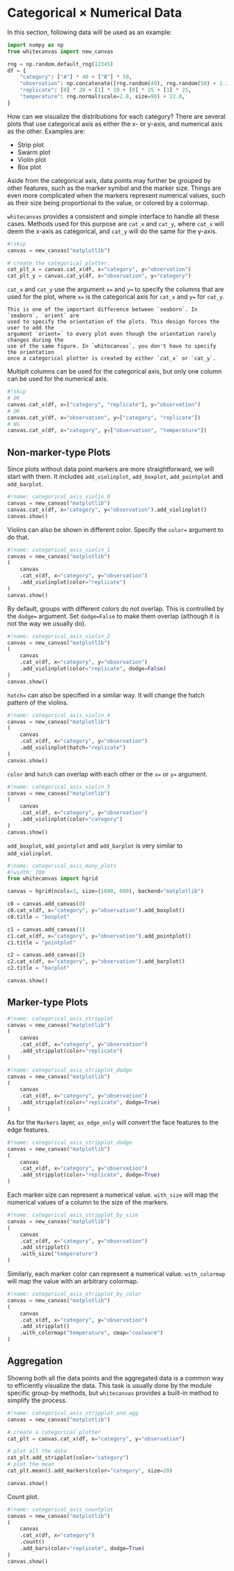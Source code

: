 # Categorical &times; Numerical Data

In this section, following data will be used as an example:

``` python
import numpy as np
from whitecanvas import new_canvas

rng = np.random.default_rng(12345)
df = {
    "category": ["A"] * 40 + ["B"] * 50,
    "observation": np.concatenate([rng.random(40), rng.random(50) + 1.3]),
    "replicate": [0] * 20 + [1] * 20 + [0] * 25 + [1] * 25,
    "temperature": rng.normal(scale=2.8, size=90) + 22.0,
}
```

How can we visualize the distributions for each category? There are several plots that
use categorical axis as either the x- or y-axis, and numerical axis as the other.
Examples are:

- Strip plot
- Swarm plot
- Violin plot
- Box plot

Aside from the categorical axis, data points may further be grouped by other features,
such as the marker symbol and the marker size. Things are even more complicated when
the markers represent numerical values, such as their size being proportional to the
value, or colored by a colormap.

`whitecanvas` provides a consistent and simple interface to handle all these cases.
Methods used for this purpose are `cat_x` and `cat_y`, where `cat_x` will deem the
x-axis as categorical, and `cat_y` will do the same for the y-axis.

``` python
#!skip
canvas = new_canvas("matplotlib")

# create the categorical plotter.
cat_plt_x = canvas.cat_x(df, x="category", y="observation")
cat_plt_y = canvas.cat_y(df, x="observation", y="category")
```

`cat_x` and `cat_y` use the argument `x=` and `y=` to specify the columns that are used
for the plot, where `x=` is the categorical axis for `cat_x` and `y=` for `cat_y`.

``` note
This is one of the important difference between `seaborn`. In `seaborn`, `orient` are
used to specify the orientation of the plots. This design forces the user to add the
argument `orient=` to every plot even though the orientation rarely changes during the
use of the same figure. In `whitecanvas`, you don't have to specify the orientation
once a categorical plotter is created by either `cat_x` or `cat_y`.
```

Multiplt columns can be used for the categorical axis, but only one column can be used
for the numerical axis.

``` python
#!skip
# OK
canvas.cat_x(df, x=["category", "replicate"], y="observation")
# OK
canvas.cat_y(df, x="observation", y=["category", "replicate"])
# NG
canvas.cat_x(df, x="category", y=["observation", "temperature"])
```

## Non-marker-type Plots

Since plots without data point markers are more straightforward, we will start with
them. It includes `add_violinplot`, `add_boxplot`, `add_pointplot` and `add_barplot`.

``` python
#!name: categorical_axis_violin_0
canvas = new_canvas("matplotlib")
canvas.cat_x(df, x="category", y="observation").add_violinplot()
canvas.show()
```

Violins can also be shown in different color. Specify the `color=` argument to do that.

``` python
#!name: categorical_axis_violin_1
canvas = new_canvas("matplotlib")
(
    canvas
    .cat_x(df, x="category", y="observation")
    .add_violinplot(color="replicate")
)
canvas.show()
```

By default, groups with different colors do not overlap. This is controlled by the
`dodge=` argument. Set `dodge=False` to make them overlap (although it is not the way
we usually do).

``` python
#!name: categorical_axis_violin_2
canvas = new_canvas("matplotlib")
(
    canvas
    .cat_x(df, x="category", y="observation")
    .add_violinplot(color="replicate", dodge=False)
)
canvas.show()
```

`hatch=` can also be specified in a similar way. It will change the hatch pattern of the
violins.

``` python
#!name: categorical_axis_violin_4
canvas = new_canvas("matplotlib")
(
    canvas
    .cat_x(df, x="category", y="observation")
    .add_violinplot(hatch="replicate")
)
canvas.show()
```

`color` and `hatch` can overlap with each other or the `x=` or `y=` argument.

``` python
#!name: categorical_axis_violin_5
canvas = new_canvas("matplotlib")
(
    canvas
    .cat_x(df, x="category", y="observation")
    .add_violinplot(color="category")
)
canvas.show()
```

`add_boxplot`, `add_pointplot` and `add_barplot` is very similar to `add_violinplot`.

``` python
#!name: categorical_axis_many_plots
#!width: 700
from whitecanvas import hgrid

canvas = hgrid(ncols=3, size=(1600, 600), backend="matplotlib")

c0 = canvas.add_canvas(0)
c0.cat_x(df, x="category", y="observation").add_boxplot()
c0.title = "boxplot"

c1 = canvas.add_canvas(1)
c1.cat_x(df, x="category", y="observation").add_pointplot()
c1.title = "pointplot"

c2 = canvas.add_canvas(2)
c2.cat_x(df, x="category", y="observation").add_barplot()
c2.title = "barplot"

canvas.show()
```

## Marker-type Plots

``` python
#!name: categorical_axis_stripplot
canvas = new_canvas("matplotlib")
(
    canvas
    .cat_x(df, x="category", y="observation")
    .add_stripplot(color="replicate")
)
```

``` python
#!name: categorical_axis_stripplot_dodge
canvas = new_canvas("matplotlib")
(
    canvas
    .cat_x(df, x="category", y="observation")
    .add_stripplot(color="replicate", dodge=True)
)
```

As for the `Markers` layer, `as_edge_only` will convert the face features to the edge features.

``` python
#!name: categorical_axis_stripplot_dodge
canvas = new_canvas("matplotlib")
(
    canvas
    .cat_x(df, x="category", y="observation")
    .add_stripplot(color="replicate", dodge=True)
)
```

Each marker size can represent a numerical value. `with_size` will map the numerical
values of a column to the size of the markers.

``` python
#!name: categorical_axis_stripplot_by_size
canvas = new_canvas("matplotlib")
(
    canvas
    .cat_x(df, x="category", y="observation")
    .add_stripplot()
    .with_size("temperature")
)
```

Similarly, each marker color can represent a numerical value. `with_colormap` will map the value with an arbitrary colormap.

``` python
#!name: categorical_axis_stripplot_by_color
canvas = new_canvas("matplotlib")
(
    canvas
    .cat_x(df, x="category", y="observation")
    .add_stripplot()
    .with_colormap("temperature", cmap="coolwarm")
)
```

## Aggregation

Showing both all the data points and the aggregated data is a common way to efficiently
visualize the data. This task is usually done by the module specific group-by methods,
but `whitecanvas` provides a built-in method to simplify the process.

``` python
#!name: categorical_axis_stripplot_and_agg
canvas = new_canvas("matplotlib")

# create a categorical plotter
cat_plt = canvas.cat_x(df, x="category", y="observation")

# plot all the data
cat_plt.add_stripplot(color="category")
# plot the mean
cat_plt.mean().add_markers(color="category", size=20)

canvas.show()
```

Count plot.

``` python
#!name: categorical_axis_countplot
canvas = new_canvas("matplotlib")
(
    canvas
    .cat_x(df, x="category")
    .count()
    .add_bars(color="replicate", dodge=True)
)
canvas.show()
```
